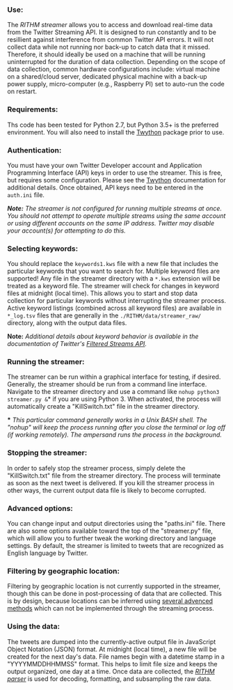### Use:
The *RITHM streamer* allows you to access and download real-time data from the Twitter Streaming API. It is designed to run constantly and to be resillient against interference from common Twitter API errors.  It will not collect data while not running nor back-up to catch data that it missed. Therefore, it should ideally be used on a machine that will be running uninterrupted for the duration of data collection. Depending on the scope of data collection, common hardware configurations include: virtual machine on a shared/cloud server, dedicated physical machine with a back-up power supply, micro-computer (e.g., Raspberry PI) set to auto-run the code on restart. 

### Requirements:
Ths code has been tested for Python 2.7, but Python 3.5+ is the preferred environment. You will also need to install the [Twython](https://github.com/ryanmcgrath/twython) package prior to use.


### Authentication:
You must have your own Twitter Developer account and Application Programming Interface (API) keys in order to use the streamer. This is free, but requires some configuration. Please see the [Twython](https://github.com/ryanmcgrath/twython) documentation for additional details. Once obtained, API keys need to be entered in the `auth.ini` file.

***Note:** The streamer is not configured for running multiple streams at once. You should not attempt to operate multiple streams using the same account or using different accounts on the same IP address. Twitter may disable your account(s) for attempting to do this.*


### Selecting keywords:
You should replace the `keywords1.kws` file with a new file that includes the particular keywords that you want to search for. Multiple keyword files are supported! Any file in the streamer directory with a `*.kws` extension will be treated as a keyword file. The streamer will check for changes in keyword files at midnight (local time). This allows you to start and stop data collection for particular keywords without interrupting the streamer process. Active keyword listings (combined across all keyword files) are available in `*_log.tsv` files that are generally in the `./RITHM/data/streamer_raw/` directory, along with the output data files.

**Note:** _Additional details about keyword behavior is available in the documentation of Twitter's [Filtered Streams API](https://developer.twitter.com/en/docs/tweets/filter-realtime/guides/basic-stream-parameters#track)._


### Running the streamer:
The streamer can be run within a graphical interface for testing, if desired. Generally, the streamer should be run from a command line interface. Navigate to the streamer directory and use a command like `nohup python3 streamer.py &`\* if you are using Python 3. When activated, the process will automatically create a "KillSwitch.txt" file in the streamer directory.

**\*** _This particular command generally works in a Unix BASH shell. The "nohup" will keep the process running after you close the terminal or log off (if working remotely). The ampersand runs the process in the background._

### Stopping the streamer:
In order to safely stop the streamer process, simply delete the "KillSwitch.txt" file from the streamer directory. The process will terminate as soon as the next tweet is delivered. If you kill the streamer process in other ways, the current output data file is likely to become corrupted. 


### Advanced options:
You can change input and output directories using the "paths.ini" file. There are also some options available toward the top of the "streamer.py" file, which will allow you to further tweak the working directory and language settings. By default, the streamer is limited to tweets that are recognized as English language by Twitter. 

### Filtering by geographic location:
Filtering by geographic location is not currently supported in the streamer, though this can be done in post-processing of data that are collected. This is by design, because locations can be inferred using [several advenced methods](https://arxiv.org/ftp/arxiv/papers/1701/1701.03639.pdf) which can not be implemented through the streaming process. 

### Using the data:
The tweets are dumped into the currently-active output file in JavaScript Object Notation (JSON) format. At midnight (local time), a new file will be created for the next day's data. File names begin with a datetime stamp in a "YYYYMMDDHHMMSS" format. This helps to limit file size and keeps the output organized, one day at a time. Once data are collected, the _[RITHM parser](https://github.com/CRMTH/RITHM/tree/master/parser)_ is used for decoding, formatting, and subsampling the raw data.
